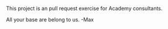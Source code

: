 This project is an pull request exercise for Academy consultants.

All your base are belong to us. -Max